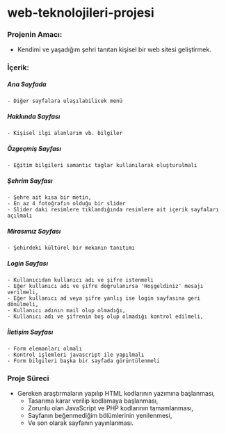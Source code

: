 # web-teknolojileri-projesi

###   Projenin Amacı:
- Kendimi ve yaşadığım şehri tanıtan kişisel bir web sitesi geliştirmek.


###   İçerik:

  ##### Ana Sayfada
    - Diğer sayfalara ulaşılabilicek menü
    
  ##### Hakkında Sayfası
    - Kişisel ilgi alanlarım vb. bilgiler
    
  ##### Özgeçmiş Sayfası    
    - Eğitim bilgileri samantıc taglar kullanılarak oluşturulmalı
    
  ##### Şehrim Sayfası  
    - Şehre ait kısa bir metin,
    - En az 4 fotoğrafın olduğu bir slider
    - Slider daki resimlere tıklandığında resimlere ait içerik sayfaları açılmalı
   
  ##### Mirasımız Sayfası
    - Şehirdeki kültürel bir mekanın tanıtımı 
    
  ##### Login Sayfası
    - Kullanıcıdan kullanıcı adı ve şifre istenmeli
    - Eğer kullanıcı adı ve şifre doğrulanırsa 'Hoşgeldiniz' mesajı verilmeli,
    - Eğer kullanıcı ad veya şifre yanlış ise login sayfasına geri dönülmeli,
    - Kullanıcı adının mail olup olmadığı,
    - Kullanıcı adı ve şifrenin boş olup olmadığı kontrol edilmeli,
    
  ##### İletişim Sayfası
    - Form elemanları olmalı
    - Kontrol işlemleri javascript ile yapılmalı
    - Form bilgileri başka bir sayfada görüntülenmeli
    
###    Proje Süreci
  - Gereken araştırmaların yapılıp HTML kodlarının yazımına başlanması,
    - Tasarıma karar verilip kodlamaya başlanması,
    - Zorunlu olan JavaScript ve PHP kodlarının tamamlanması,
    - Sayfanın beğenmediğim bölümlerinin yenilenmesi,
    - Ve son olarak sayfanın yayınlanması.
